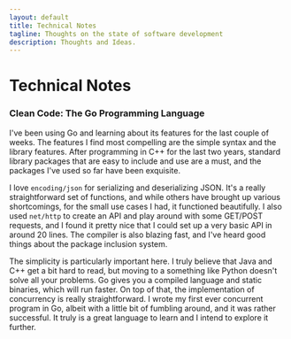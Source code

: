 ```yaml
---
layout: default
title: Technical Notes
tagline: Thoughts on the state of software development
description: Thoughts and Ideas.
---
```


# Technical Notes

### Clean Code: The Go Programming Language

I've been using Go and learning about its features for the last couple of weeks. The features I find most compelling are the simple syntax and the library features. After programming in C++ for the last two years, standard library packages that are easy to include and use are a must, and the packages I've used so far have been exquisite.

I love `encoding/json` for serializing and deserializing JSON. It's a really straightforward set of functions, and while others have brought up various shortcomings, for the small use cases I had, it functioned beautifully. I also used `net/http` to create an API and play around with some GET/POST requests, and I found it pretty nice that I could set up a very basic API in around 20 lines. The compiler is also blazing fast, and I've heard good things about the package inclusion system.

The simplicity is particularly important here. I truly believe that Java and C++ get a bit hard to read, but moving to a something like Python doesn't solve all your problems. Go gives you a compiled language and static binaries, which will run faster. On top of that, the implementation of concurrency is really straightforward. I wrote my first ever concurrent program in Go, albeit with a little bit of fumbling around, and it was rather successful. It truly is a great language to learn and I intend to explore it further.
